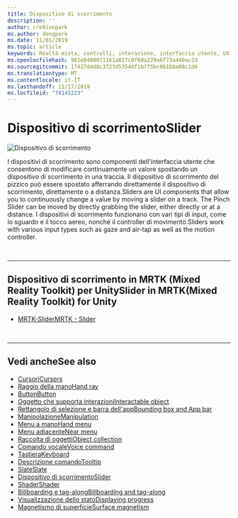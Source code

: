 ```yaml
---
title: Dispositivo di scorrimento
description: ''
author: cre8ivepark
ms.author: dongpark
ms.date: 11/01/2019
ms.topic: article
keywords: Realtà mista, controlli, interazione, interfaccia utente, UX
ms.openlocfilehash: 901e0408071161a827c0f60a229a6f73a440ac2d
ms.sourcegitcommit: 17427d4d8c3723d53540f1b7f5bc061bba08c1d6
ms.translationtype: MT
ms.contentlocale: it-IT
ms.lasthandoff: 11/17/2019
ms.locfileid: "74143223"
---
```

# <a name="slider"></a><span data-ttu-id="9b788-103">Dispositivo di scorrimento</span><span class="sxs-lookup"><span data-stu-id="9b788-103">Slider</span></span>

![Dispositivo di scorrimento](images/UX/UX_Hero_Slider.jpg)

<span data-ttu-id="9b788-105">I dispositivi di scorrimento sono componenti dell'interfaccia utente che consentono di modificare continuamente un valore spostando un dispositivo di scorrimento in una traccia. Il dispositivo di scorrimento del pizzico può essere spostato afferrando direttamente il dispositivo di scorrimento, direttamente o a distanza.</span><span class="sxs-lookup"><span data-stu-id="9b788-105">Sliders are UI components that allow you to continuously change a value by moving a slider on a track. The Pinch Slider can be moved by directly grabbing the slider, either directly or at a distance.</span></span> <span data-ttu-id="9b788-106">I dispositivi di scorrimento funzionano con vari tipi di input, come lo sguardo e il tocco aereo, nonché il controller di movimento.</span><span class="sxs-lookup"><span data-stu-id="9b788-106">Sliders work with various input types such as gaze and air-tap as well as the motion controller.</span></span>

<br>

---

## <a name="slider-in-mrtkmixed-reality-toolkit-for-unity"></a><span data-ttu-id="9b788-107">Dispositivo di scorrimento in MRTK (Mixed Reality Toolkit) per Unity</span><span class="sxs-lookup"><span data-stu-id="9b788-107">Slider in MRTK(Mixed Reality Toolkit) for Unity</span></span>

* [<span data-ttu-id="9b788-108">MRTK-Slider</span><span class="sxs-lookup"><span data-stu-id="9b788-108">MRTK - Slider</span></span>](https://microsoft.github.io/MixedRealityToolkit-Unity/Documentation/README_Sliders.html)

<br>

---

## <a name="see-also"></a><span data-ttu-id="9b788-109">Vedi anche</span><span class="sxs-lookup"><span data-stu-id="9b788-109">See also</span></span>

* [<span data-ttu-id="9b788-110">Cursori</span><span class="sxs-lookup"><span data-stu-id="9b788-110">Cursors</span></span>](cursors.md)
* [<span data-ttu-id="9b788-111">Raggio della mano</span><span class="sxs-lookup"><span data-stu-id="9b788-111">Hand ray</span></span>](point-and-commit.md)
* [<span data-ttu-id="9b788-112">Button</span><span class="sxs-lookup"><span data-stu-id="9b788-112">Button</span></span>](button.md)
* [<span data-ttu-id="9b788-113">Oggetto che supporta interazioni</span><span class="sxs-lookup"><span data-stu-id="9b788-113">Interactable object</span></span>](interactable-object.md)
* [<span data-ttu-id="9b788-114">Rettangolo di selezione e barra dell'app</span><span class="sxs-lookup"><span data-stu-id="9b788-114">Bounding box and App bar</span></span>](app-bar-and-bounding-box.md)
* [<span data-ttu-id="9b788-115">Manipolazione</span><span class="sxs-lookup"><span data-stu-id="9b788-115">Manipulation</span></span>](direct-manipulation.md)
* [<span data-ttu-id="9b788-116">Menu a mano</span><span class="sxs-lookup"><span data-stu-id="9b788-116">Hand menu</span></span>](hand-menu.md)
* [<span data-ttu-id="9b788-117">Menu adiacente</span><span class="sxs-lookup"><span data-stu-id="9b788-117">Near menu</span></span>](near-menu.md)
* [<span data-ttu-id="9b788-118">Raccolta di oggetti</span><span class="sxs-lookup"><span data-stu-id="9b788-118">Object collection</span></span>](object-collection.md)
* [<span data-ttu-id="9b788-119">Comando vocale</span><span class="sxs-lookup"><span data-stu-id="9b788-119">Voice command</span></span>](voice-input.md)
* [<span data-ttu-id="9b788-120">Tastiera</span><span class="sxs-lookup"><span data-stu-id="9b788-120">Keyboard</span></span>](keyboard.md)
* [<span data-ttu-id="9b788-121">Descrizione comando</span><span class="sxs-lookup"><span data-stu-id="9b788-121">Tooltip</span></span>](tooltip.md)
* [<span data-ttu-id="9b788-122">Slate</span><span class="sxs-lookup"><span data-stu-id="9b788-122">Slate</span></span>](slate.md)
* [<span data-ttu-id="9b788-123">Dispositivo di scorrimento</span><span class="sxs-lookup"><span data-stu-id="9b788-123">Slider</span></span>](slider.md)
* [<span data-ttu-id="9b788-124">Shader</span><span class="sxs-lookup"><span data-stu-id="9b788-124">Shader</span></span>](shader.md)
* [<span data-ttu-id="9b788-125">Billboarding e tag-along</span><span class="sxs-lookup"><span data-stu-id="9b788-125">Billboarding and tag-along</span></span>](billboarding-and-tag-along.md)
* [<span data-ttu-id="9b788-126">Visualizzazione dello stato</span><span class="sxs-lookup"><span data-stu-id="9b788-126">Displaying progress</span></span>](progress.md)
* [<span data-ttu-id="9b788-127">Magnetismo di superficie</span><span class="sxs-lookup"><span data-stu-id="9b788-127">Surface magnetism</span></span>](surface-magnetism.md)
